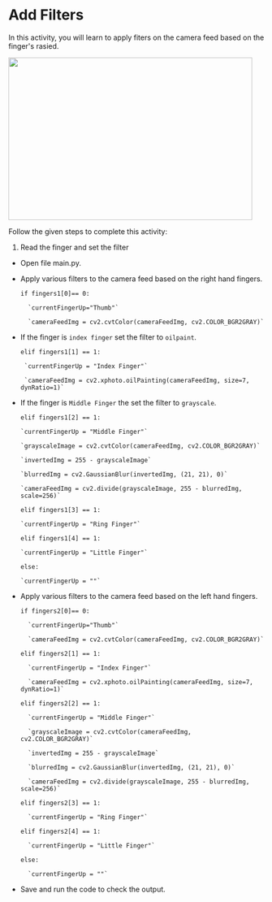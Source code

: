 Add Filters
============


In this activity, you will learn to apply fiters on the camera feed based on the finger's rasied.


<img src= "https://media.slid.es/uploads/1525749/images/10511841/PCP.gif" width = "480" height = "320">



Follow the given steps to complete this activity:
1. Read the finger and set the filter


* Open file main.py.


* Apply various filters to the camera feed based on the right hand fingers.

    `if fingers1[0]== 0:`
    
        `currentFingerUp="Thumb"`
        
        `cameraFeedImg = cv2.cvtColor(cameraFeedImg, cv2.COLOR_BGR2GRAY)`
       
 * If the finger is `index finger` set the filter to `oilpaint`.
        
    `elif fingers1[1] == 1:`
    
        `currentFingerUp = "Index Finger"`
        
        `cameraFeedImg = cv2.xphoto.oilPainting(cameraFeedImg, size=7, dynRatio=1)`
        
  * If the finger is `Middle Finger` the set the filter to `grayscale`.
  
    `elif fingers1[2] == 1:`
    
        `currentFingerUp = "Middle Finger"`
        
        `grayscaleImage = cv2.cvtColor(cameraFeedImg, cv2.COLOR_BGR2GRAY)`
        
        `invertedImg = 255 - grayscaleImage`
        
        `blurredImg = cv2.GaussianBlur(invertedImg, (21, 21), 0)`
        
        `cameraFeedImg = cv2.divide(grayscaleImage, 255 - blurredImg, scale=256)`
                
    `elif fingers1[3] == 1:`
    
        `currentFingerUp = "Ring Finger"`
        
    `elif fingers1[4] == 1:`
    
        `currentFingerUp = "Little Finger"`
        
    `else:`
    
        `currentFingerUp = ""`
        
* Apply various filters to the camera feed based on the left hand fingers.
 
    `if fingers2[0]== 0:`
    
        `currentFingerUp="Thumb"`
        
        `cameraFeedImg = cv2.cvtColor(cameraFeedImg, cv2.COLOR_BGR2GRAY)`
        
    `elif fingers2[1] == 1:`
    
        `currentFingerUp = "Index Finger"`
        
        `cameraFeedImg = cv2.xphoto.oilPainting(cameraFeedImg, size=7, dynRatio=1)`
        
    `elif fingers2[2] == 1:`
    
        `currentFingerUp = "Middle Finger"`
        
        `grayscaleImage = cv2.cvtColor(cameraFeedImg, cv2.COLOR_BGR2GRAY)`
        
        `invertedImg = 255 - grayscaleImage`
        
        `blurredImg = cv2.GaussianBlur(invertedImg, (21, 21), 0)`
        
        `cameraFeedImg = cv2.divide(grayscaleImage, 255 - blurredImg, scale=256)`
        
    `elif fingers2[3] == 1:`
    
        `currentFingerUp = "Ring Finger"`
        
    `elif fingers2[4] == 1:`
    
        `currentFingerUp = "Little Finger"`
        
    `else:`
    
        `currentFingerUp = ""`
* Save and run the code to check the output.

